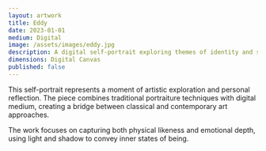 ```yaml
---
layout: artwork
title: Eddy
date: 2023-01-01
medium: Digital
image: /assets/images/eddy.jpg
description: A digital self-portrait exploring themes of identity and self-reflection. This piece was created during a period of introspection and artistic growth.
dimensions: Digital Canvas
published: false
---
```


This self-portrait represents a moment of artistic exploration and personal reflection. The piece combines traditional portraiture techniques with digital medium, creating a bridge between classical and contemporary art approaches.

The work focuses on capturing both physical likeness and emotional depth, using light and shadow to convey inner states of being.